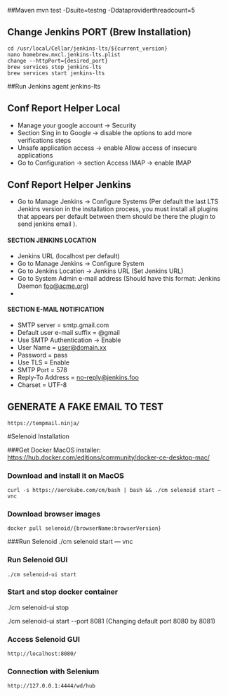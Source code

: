 ##Maven
    mvn test -Dsuite=testng -Ddataproviderthreadcount=5

## Change Jenkins PORT (Brew Installation)
    cd /usr/local/Cellar/jenkins-lts/${current_version}
    nano homebrew.mxcl.jenkins-lts.plist
    change --httpPort={desired_port}
    brew services stop jenkins-lts
    brew services start jenkins-lts

##Run Jenkins agent
    jenkins-lts

## Conf Report Helper Local
- Manage your google account -> Security
- Section Sing in to Google -> disable the options to add more verifications steps
- Unsafe application access -> enable Allow access of insecure applications
- Go to Configuration -> section Access IMAP -> enable IMAP

## Conf Report Helper Jenkins
- Go to Manage Jenkins -> Configure Systems
  (Per default the last LTS Jenkins version in the installation process, you must install all plugins that appears per default between them
  should be there the plugin to send jenkins email ).

#### SECTION JENKINS LOCATION
- Jenkins URL  (localhost per default)
- Go to Manage Jenkins -> Configure System
- Go to Jenkins Location -> Jenkins URL (Set Jenkins URL)
- Go to System Admin e-mail address  (Should have this format: Jenkins Daemon <foo@acme.org>)
-
#### SECTION E-MAIL NOTIFICATION
- SMTP server =  smtp.gmail.com
- Default user e-mail suffix = @gmail
- Use SMTP Authentication -> Enable
- User Name = user@domain.xx
- Password = pass
- Use TLS = Enable
- SMTP Port = 578
- Reply-To Address = no-reply@jenkins.foo
- Charset = UTF-8

## GENERATE A FAKE EMAIL TO TEST
    https://tempmail.ninja/


#Selenoid Installation

###Get Docker MacOS installer:
    https://hub.docker.com/editions/community/docker-ce-desktop-mac/

### Download and install it on MacOS
    curl -s https://aerokube.com/cm/bash | bash && ./cm selenoid start — vnc

### Download browser images
    docker pull selenoid/{browserName:browserVersion}

###Run Selenoid
    ./cm selenoid start — vnc

### Run Selenoid GUI
    ./cm selenoid-ui start

### Start and stop docker container
./cm selenoid-ui stop

./cm selenoid-ui start --port 8081   (Changing default port 8080 by 8081)

### Access Selenoid GUI
    http://localhost:8080/

### Connection with Selenium
    http://127.0.0.1:4444/wd/hub
